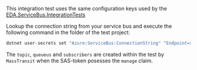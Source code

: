 This integration test uses the same configuration keys used by the [EDA.ServiceBus.IntegrationTests](../EDA.ServiceBus.IntegrationTests)

Lookup the connection string from your service bus and execute the following command in the folder of the test project:

```c#
dotnet user-secrets set "Azure:ServiceBus:ConnectionString" "Endpoint=sb://***.servicebus.windows.net/;SharedAccessKeyName=***;SharedAccessKey=***"
```

The `topic`, `queueus` and `subscribers` are created within the test by `MassTransit` when the SAS-token posesses the `manage` claim.
